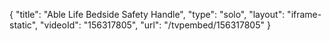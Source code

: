 {
    "title": "Able Life Bedside Safety Handle",
    "type": "solo",
    "layout": "iframe-static",
    "videoId": "156317805",
    "url": "\/tvpembed\/156317805"
}